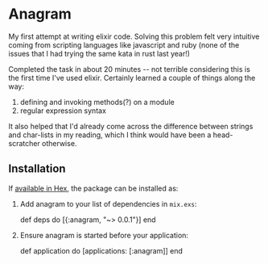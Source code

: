 # Anagram

My first attempt at writing elixir code. Solving this problem felt very
intuitive coming from scripting languages like javascript and ruby (none of the
issues that I had trying the same kata in rust last year!)

Completed the task in about 20 minutes -- not terrible considering this is the
first time I've used elixir. Certainly learned a couple of things along the way:

1. defining and invoking methods(?) on a module
2. regular expression syntax

It also helped that I'd already come across the difference between strings and
char-lists in my reading, which I think would have been a head-scratcher
otherwise.

## Installation

If [available in Hex](https://hex.pm/docs/publish), the package can be installed as:

  1. Add anagram to your list of dependencies in `mix.exs`:

        def deps do
          [{:anagram, "~> 0.0.1"}]
        end

  2. Ensure anagram is started before your application:

        def application do
          [applications: [:anagram]]
        end

